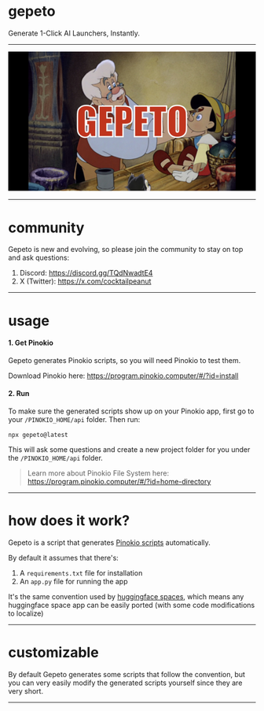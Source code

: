 # gepeto

Generate 1-Click AI Launchers, Instantly.

---

![gepeto.jpg](gepeto.jpg)

---

# community

Gepeto is new and evolving, so please join the community to stay on top and ask questions:

1. Discord: https://discord.gg/TQdNwadtE4
2. X (Twitter): https://x.com/cocktailpeanut

---

# usage

#### 1. Get Pinokio

Gepeto generates Pinokio scripts, so you will need Pinokio to test them.

Download Pinokio here: https://program.pinokio.computer/#/?id=install

#### 2. Run

To make sure the generated scripts show up on your Pinokio app, first go to your `/PINOKIO_HOME/api` folder. Then run:

```
npx gepeto@latest
```

This will ask some questions and create a new project folder for you under the `/PINOKIO_HOME/api` folder.

> Learn more about Pinokio File System here: https://program.pinokio.computer/#/?id=home-directory

---

# how does it work?

Gepeto is a script that generates [Pinokio scripts](https://program.pinokio.computer) automatically.

By default it assumes that there's:

1. A `requirements.txt` file for installation
2. An `app.py` file for running the app

It's the same convention used by [huggingface spaces](https://huggingface.co/spaces), which means any huggingface space app can be easily ported (with some code modifications to localize)

---

# customizable

By default Gepeto generates some scripts that follow the convention, but you can very easily modify the generated scripts yourself since they are very short.

---

